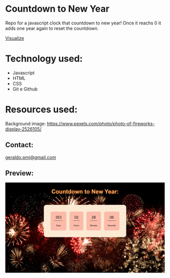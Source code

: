 # Countdown to New Year
Repo for a javascript clock that countdown to new year! Once it reachs 0 it adds one year again to reset the countdown.

[Visualize](https://geraldopmj.github.io/CountdownNewYear/)

# Technology used:

- Javascript
- HTML
- CSS
- Git e Github

# Resources used:

Background image: https://www.pexels.com/photo/photo-of-fireworks-display-2526105/

## Contact:

geraldo.pmj@gmail.com

## Preview:

![preview](./preview.png)
